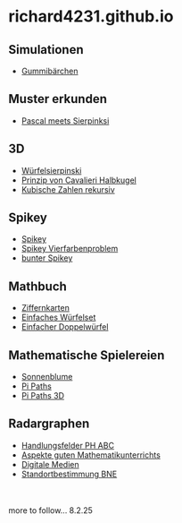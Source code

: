 # richard4231.github.io

## Simulationen
- [Gummibärchen](https://richard4231.github.io/25-02-gummybears/)

## Muster erkunden
- [Pascal meets Sierpinksi](https://richard4231.github.io/21-04-pascaltriangleoptimized/)

## 3D
- [Würfelsierpinski](https://richard4231.github.io/25-02-xplodingsierpinski/)
- [Prinzip von Cavalieri Halbkugel](https://richard4231.github.io/22-09-v02cavalieri/)
- [Kubische Zahlen rekursiv](https://richard4231.github.io/24-11-exploding-cubes/)

## Spikey
- [Spikey](https://richard4231.github.io/25-02-Spikey-v03/)
- [Spikey Vierfarbenproblem](https://richard4231.github.io/25-02-Spikey-v03b/)
- [bunter Spikey](https://richard4231.github.io/25-02-Spikey-v04colorful/)

## Mathbuch
- [Ziffernkarten](https://richard4231.github.io/25-02-mb21pub/25-02-Ziffernkarten/)
- [Einfaches Würfelset](https://richard4231.github.io/25-02-mb21pub/SimpleDice/)
- [Einfacher Doppelwürfel](https://richard4231.github.io/25-02-3ddicebox/)

## Mathematische Spielereien
- [Sonnenblume](https://richard4231.github.io/22-09-v1tournesol/)
- [Pi Paths](https://richard4231.github.io/22-09-PiPaths-v02/)
- [Pi Paths 3D](https://richard4231.github.io/22-09-PiPaths-v03-3D/)

## Radargraphen
- [Handlungsfelder PH ABC](https://richard4231.github.io/20-07-radargraphBPA/)
- [Aspekte guten Mathematikunterrichts](https://richard4231.github.io/20-12-radargraphRGMU/)
- [Digitale Medien](https://richard4231.github.io/25-02-rgdigitalmedia/)
- [Standortbestimmung BNE](https://richard4231.github.io/25-02-esdcompetence/)

<br/> 
<br/> 
more to follow...
8.2.25

